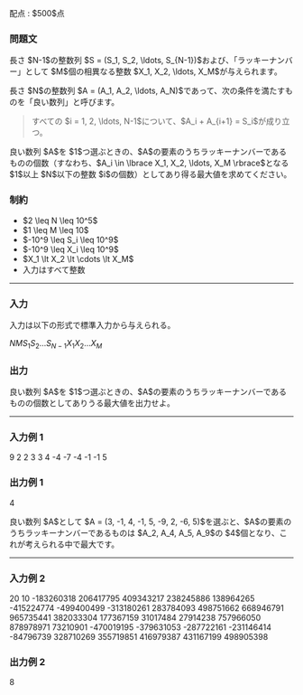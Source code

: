 
<div>

<span>

<span>

<p>
配点 : $500$点
</p>

<div>

<section>

### **問題文**

<p>
長さ $N-1$の整数列 $S = (S_1, S_2, \ldots, S_{N-1})$および、「ラッキーナンバー」として $M$個の相異なる整数 $X_1, X_2, \ldots, X_M$が与えられます。
</p>

<p>
長さ $N$の整数列 $A = (A_1, A_2, \ldots, A_N)$であって、次の条件を満たすものを「良い数列」と呼びます。
</p>

<blockquote>

<p>
すべての $i = 1, 2, \ldots, N-1$について、$A_i + A_{i+1} = S_i$が成り立つ。
</p>

</blockquote>

<p>
良い数列 $A$を $1$つ選ぶときの、$A$の要素のうちラッキーナンバーであるものの個数（すなわち、$A_i \in \lbrace X_1, X_2, \ldots, X_M \rbrace$となる $1$以上 $N$以下の整数 $i$の個数）としてあり得る最大値を求めてください。
</p>

</section>

</div>

<div>

<section>

### **制約**

<ul>

<li>
$2 \leq N \leq 10^5$
</li>

<li>
$1 \leq M \leq 10$
</li>

<li>
$-10^9 \leq S_i \leq 10^9$
</li>

<li>
$-10^9 \leq X_i \leq 10^9$
</li>

<li>
$X_1 \lt X_2 \lt \cdots \lt X_M$
</li>

<li>
入力はすべて整数
</li>

</ul>

</section>

</div>

---

<div>

<div>

<section>

### **入力**

<p>
入力は以下の形式で標準入力から与えられる。
</p>

<div>

$N$$M$$S_1$$S_2$$\ldots$$S_{N-1}$$X_1$$X_2$$\ldots$$X_M$
</div>

</section>

</div>

<div>

<section>

### **出力**

<p>
良い数列 $A$を $1$つ選ぶときの、$A$の要素のうちラッキーナンバーであるものの個数としてありうる最大値を出力せよ。
</p>

</section>

</div>

</div>

---

<div>

<section>

### **入力例 1**

<div>

9 2
2 3 3 4 -4 -7 -4 -1
-1 5

</div>

</section>

</div>

<div>

<section>

### **出力例 1**

<div>

4

</div>

<p>
良い数列 $A$として $A = (3, -1, 4, -1, 5, -9, 2, -6, 5)$を選ぶと、$A$の要素のうちラッキーナンバーであるものは $A_2, A_4, A_5, A_9$の $4$個となり、これが考えられる中で最大です。
</p>

</section>

</div>

---

<div>

<section>

### **入力例 2**

<div>

20 10
-183260318 206417795 409343217 238245886 138964265 -415224774 -499400499 -313180261 283784093 498751662 668946791 965735441 382033304 177367159 31017484 27914238 757966050 878978971 73210901
-470019195 -379631053 -287722161 -231146414 -84796739 328710269 355719851 416979387 431167199 498905398

</div>

</section>

</div>

<div>

<section>

### **出力例 2**

<div>

8

</div>

</section>

</div>

</span>

</span>

</div>
